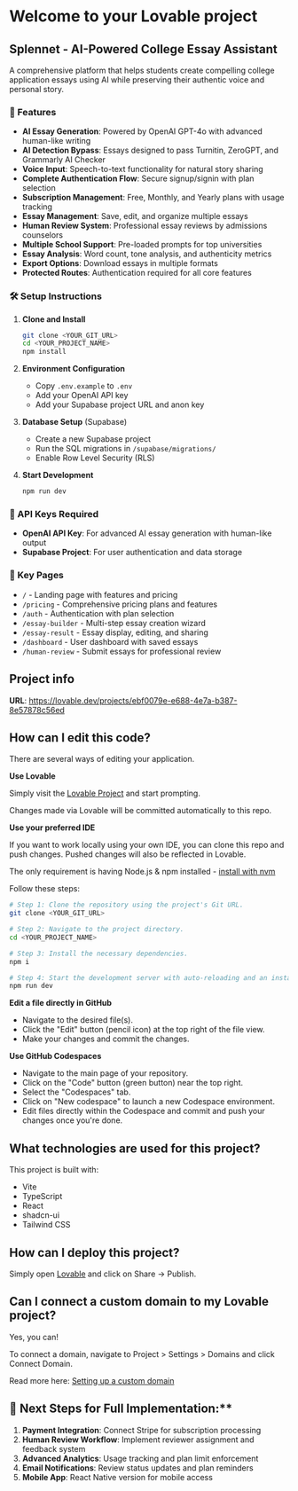 # Welcome to your Lovable project

## Splennet - AI-Powered College Essay Assistant

A comprehensive platform that helps students create compelling college application essays using AI while preserving their authentic voice and personal story.

### 🚀 Features

- **AI Essay Generation**: Powered by OpenAI GPT-4o with advanced human-like writing
- **AI Detection Bypass**: Essays designed to pass Turnitin, ZeroGPT, and Grammarly AI Checker
- **Voice Input**: Speech-to-text functionality for natural story sharing
- **Complete Authentication Flow**: Secure signup/signin with plan selection
- **Subscription Management**: Free, Monthly, and Yearly plans with usage tracking
- **Essay Management**: Save, edit, and organize multiple essays
- **Human Review System**: Professional essay reviews by admissions counselors
- **Multiple School Support**: Pre-loaded prompts for top universities
- **Essay Analysis**: Word count, tone analysis, and authenticity metrics
- **Export Options**: Download essays in multiple formats
- **Protected Routes**: Authentication required for all core features

### 🛠️ Setup Instructions

1. **Clone and Install**
   ```bash
   git clone <YOUR_GIT_URL>
   cd <YOUR_PROJECT_NAME>
   npm install
   ```

2. **Environment Configuration**
   - Copy `.env.example` to `.env`
   - Add your OpenAI API key
   - Add your Supabase project URL and anon key

3. **Database Setup** (Supabase)
   - Create a new Supabase project
   - Run the SQL migrations in `/supabase/migrations/`
   - Enable Row Level Security (RLS)

4. **Start Development**
   ```bash
   npm run dev
   ```

### 🔧 API Keys Required

- **OpenAI API Key**: For advanced AI essay generation with human-like output
- **Supabase Project**: For user authentication and data storage

### 📱 Key Pages

- `/` - Landing page with features and pricing
- `/pricing` - Comprehensive pricing plans and features
- `/auth` - Authentication with plan selection
- `/essay-builder` - Multi-step essay creation wizard
- `/essay-result` - Essay display, editing, and sharing
- `/dashboard` - User dashboard with saved essays
- `/human-review` - Submit essays for professional review

## Project info

**URL**: https://lovable.dev/projects/ebf0079e-e688-4e7a-b387-8e57878c56ed

## How can I edit this code?

There are several ways of editing your application.

**Use Lovable**

Simply visit the [Lovable Project](https://lovable.dev/projects/ebf0079e-e688-4e7a-b387-8e57878c56ed) and start prompting.

Changes made via Lovable will be committed automatically to this repo.

**Use your preferred IDE**

If you want to work locally using your own IDE, you can clone this repo and push changes. Pushed changes will also be reflected in Lovable.

The only requirement is having Node.js & npm installed - [install with nvm](https://github.com/nvm-sh/nvm#installing-and-updating)

Follow these steps:

```sh
# Step 1: Clone the repository using the project's Git URL.
git clone <YOUR_GIT_URL>

# Step 2: Navigate to the project directory.
cd <YOUR_PROJECT_NAME>

# Step 3: Install the necessary dependencies.
npm i

# Step 4: Start the development server with auto-reloading and an instant preview.
npm run dev
```

**Edit a file directly in GitHub**

- Navigate to the desired file(s).
- Click the "Edit" button (pencil icon) at the top right of the file view.
- Make your changes and commit the changes.

**Use GitHub Codespaces**

- Navigate to the main page of your repository.
- Click on the "Code" button (green button) near the top right.
- Select the "Codespaces" tab.
- Click on "New codespace" to launch a new Codespace environment.
- Edit files directly within the Codespace and commit and push your changes once you're done.

## What technologies are used for this project?

This project is built with:

- Vite
- TypeScript
- React
- shadcn-ui
- Tailwind CSS

## How can I deploy this project?

Simply open [Lovable](https://lovable.dev/projects/ebf0079e-e688-4e7a-b387-8e57878c56ed) and click on Share -> Publish.

## Can I connect a custom domain to my Lovable project?

Yes, you can!

To connect a domain, navigate to Project > Settings > Domains and click Connect Domain.

Read more here: [Setting up a custom domain](https://docs.lovable.dev/tips-tricks/custom-domain#step-by-step-guide)

## 🔧 Next Steps for Full Implementation:**
1. **Payment Integration**: Connect Stripe for subscription processing
2. **Human Review Workflow**: Implement reviewer assignment and feedback system
3. **Advanced Analytics**: Usage tracking and plan limit enforcement
4. **Email Notifications**: Review status updates and plan reminders
5. **Mobile App**: React Native version for mobile access